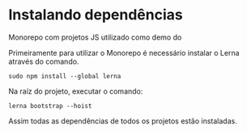 # Instalando dependências

Monorepo com projetos JS utilizado como demo do 

Primeiramente para utilizar o Monorepo é necessário instalar o Lerna através do comando.

```
sudo npm install --global lerna
```

Na raíz do projeto, executar o comando:

```
lerna bootstrap --hoist
```

Assim todas as dependências de todos os projetos estão instaladas.